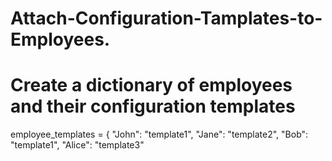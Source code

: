 # Attach-Configuration-Tamplates-to-Employees.
# Create a dictionary of employees and their configuration templates
employee_templates = {
    "John": "template1",
    "Jane": "template2",
    "Bob": "template1",
    "Alice": "template3"
